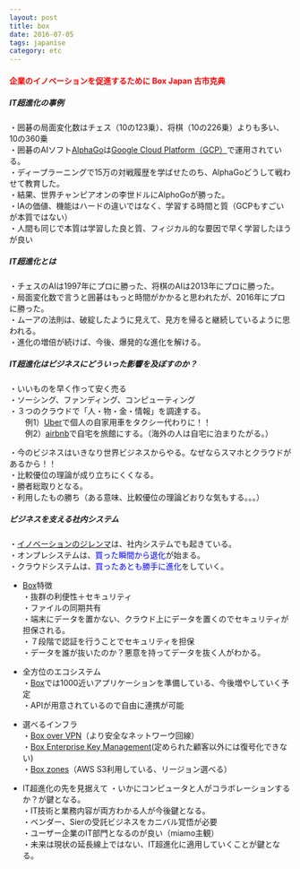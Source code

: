 ```yaml
---
layout: post
title: box
date: 2016-07-05
tags: japanise
category: etc
---
```


#### <span style="color:red">企業のイノベーションを促進するために Box Japan 古市克典 </span>

##### IT超進化の事例
・囲碁の局面変化数はチェス（10の123乗）、将棋（10の226乗）よりも多い、10の360乗  
・囲碁のAIソフト[AlphaGo](https://ja.wikipedia.org/wiki/AlphaGo)は[Google Cloud Platform（GCP）](http://googlecloudplatform-japan.blogspot.jp/)で運用されている。  
・ディープラーニングで15万の対戦履歴を学ばせたのち、AlphaGoどうして戦わせて教育した。  
・結果、世界チャンピアオンの李世ドルにAlphoGoが勝った。  
・IAの価値、機能はハードの違いではなく、学習する時間と質（GCPもすごいが本質ではない）  
・人間も同じで本質は学習した良と質、フィジカル的な要因で早く学習したほうが良い  

##### IT超進化とは
・チェスのAIは1997年にプロに勝った、将棋のAIは2013年にプロに勝った。  
・局面変化数で言うと囲碁はもっと時間がかかると思われたが、2016年にプロに勝った。  
・ムーアの法則は、破綻したように見えて、見方を帰ると継続しているように思われる。  
・進化の増倍が続けば、今後、爆発的な進化を解ける。

##### IT超進化はビジネスにどういった影響を及ぼすのか？  
・いいものを早く作って安く売る  
・ソーシング、ファンディング、コンピューティング  
・３つのクラウドで「人・物・金・情報」を調達する。  
　　例1）[Uber](https://www.uber.com/ja/cities/tokyo/)で個人の自家用車をタクシー代わりに！！  
　　例2）[airbnb](https://www.airbnb.jp/)で自宅を旅館にする。（海外の人は自宅に泊まりたがる。）  

・今のビジネスはいきなり世界ビジネスからやる。なぜならスマホとクラウドがあるから！！  
・比較優位の理論が成り立ちにくくなる。  
・勝者総取りとなる。  
・利用したもの勝ち（ある意味、比較優位の理論どおりな気もする。。。）
  
##### ビジネスを支える社内システム

 ・[イノベーションのジレンマ](https://ja.wikipedia.org/wiki/%E3%82%A4%E3%83%8E%E3%83%99%E3%83%BC%E3%82%B7%E3%83%A7%E3%83%B3%E3%81%AE%E3%82%B8%E3%83%AC%E3%83%B3%E3%83%9E)は、社内システムでも起きている。  
 ・オンプレシステムは、<span style="color:blue">買った瞬間から退化</span>が始まる。  
 ・クラウドシステムは、<span style="color:blue">買ったあとも勝手に進化</span>をしていく。  

 - [Box](https://www.box.com/ja_JP/)特徴  
  ・抜群の利便性＋セキュリティ  
  ・ファイルの同期共有  
  ・端末にデータを置かない、クラウド上にデータを置くのでセキュリティが担保される。  
  ・７段階で認証を行うことでセキュリティを担保  
  ・データを誰が抜いたのか？悪意を持ってデータを抜く人がわかる。　　
  
- 全方位のエコシステム  
  ・[Box](https://www.box.com/ja_JP/)では1000近いアプリケーションを準備している、今後増やしていく予定  
  ・APIが用意されているので自由に連携が可能  
- 選べるインフラ  
  ・[Box over VPN](http://www.ntt.com/business/services/application/online-storage/box.html)（より安全なネットワーウ回線）  
  ・[Box Enterprise Key Management](https://www.box.com/ja_JP/business/enterprise-key-management/)(定められた顧客以外には復号化できない)  
  ・[Box zones](https://www.box.com/blog/introducing-box-zones/)（AWS S3利用している、リージョン選べる）  

- IT超進化の先を見据えて
  ・いかにコンピュータと人がコラボレーションするか？が鍵となる。  
  ・IT技術と業務内容が両方わかる人が今後鍵となる。  
  ・ベンダー、Sierの受託ビジネスをカニバル覚悟が必要  
  ・ユーザー企業のIT部門となるのが良い（miamo主観）  
  ・未来は現状の延長線上ではない、IT超進化に適用していくことが鍵となる。  